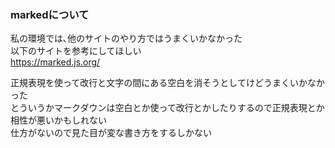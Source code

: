 ### markedについて
私の環境では､他のサイトのやり方ではうまくいかなかった  
以下のサイトを参考にしてほしい  
https://marked.js.org/  
  
正規表現を使って改行と文字の間にある空白を消そうとしてけどうまくいかなかった  
とういうかマークダウンは空白とか使って改行とかしたりするので正規表現とか相性が悪いかもしれない  
仕方がないので見た目が変な書き方をするしかない